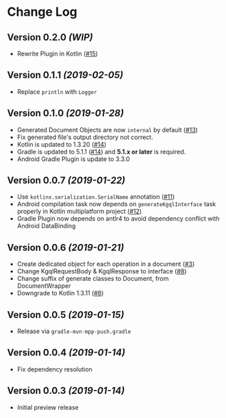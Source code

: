 Change Log
===

Version 0.2.0 *(WIP)*
---

* Rewrite Plugin in Kotlin ([#15](https://github.com/yshrsmz/kgql/issues/15))


Version 0.1.1 *(2019-02-05)*
---

* Replace `println` with `Logger`


Version 0.1.0 *(2019-01-28)*
---

* Generated Document Objects are now `internal` by default ([#13](https://github.com/yshrsmz/kgql/issues/13))
* Fix generated file's output directory not correct.
* Kotlin is updated to 1.3.20 ([#14](https://github.com/yshrsmz/kgql/issues/14))
* Gradle is updated to 5.1.1 ([#14](https://github.com/yshrsmz/kgql/issues/14)) and __5.1.x or later__ is required.
* Android Gradle Plugin is update to 3.3.0


Version 0.0.7 *(2019-01-22)*
---

* Use `kotlinx.serialization.SerialName` annotation ([#11](https://github.com/yshrsmz/kgql/issues/11))
* Android compilation task now depends on `generateKgqlInterface` task properly in Kotlin multiplatform project ([#12](https://github.com/yshrsmz/kgql/issues/12))
* Gradle Plugin now depends on antlr4 to avoid dependency conflict with Android DataBinding


Version 0.0.6 *(2019-01-21)*
---

* Create dedicated object for each operation in a document ([#3](https://github.com/yshrsmz/kgql/issues/3))
* Change KgqlRequestBody & KgqlResponse to interface ([#8](https://github.com/yshrsmz/kgql/issues/8))
* Change suffix of generate classes to Document, from DocumentWrapper
* Downgrade to Kotlin 1.3.11 ([#8](https://github.com/yshrsmz/kgql/issues/8))


Version 0.0.5 *(2019-01-15)*
---

* Release via `gradle-mvn-mpp-push.gradle`


Version 0.0.4 *(2019-01-14)*
---

* Fix dependency resolution



Version 0.0.3 *(2019-01-14)*
---

* Initial preview release
